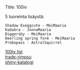 Title: 100iv

5 tuoreinta lisäystä:

    Shadow Exeggcute - MeiMaaria
    Kadabra - JonnaMaaria
    Diggersby - MeiMaaria
    Deerling spring form - MeiMaaria
    Probopass - AstralSquirrel

[100iv list](static/content/release_order_100ivlist.txt)  
[trade-rimpsu](static/content/trade_string.txt)  
[shiny-katalogi](https://khlsvr.github.io/shiny/)  

